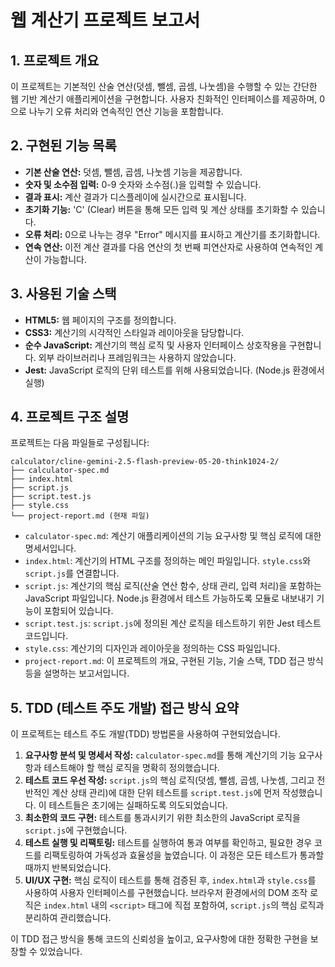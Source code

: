 # 웹 계산기 프로젝트 보고서

## 1. 프로젝트 개요
이 프로젝트는 기본적인 산술 연산(덧셈, 뺄셈, 곱셈, 나눗셈)을 수행할 수 있는 간단한 웹 기반 계산기 애플리케이션을 구현합니다. 사용자 친화적인 인터페이스를 제공하며, 0으로 나누기 오류 처리와 연속적인 연산 기능을 포함합니다.

## 2. 구현된 기능 목록

*   **기본 산술 연산:** 덧셈, 뺄셈, 곱셈, 나눗셈 기능을 제공합니다.
*   **숫자 및 소수점 입력:** 0-9 숫자와 소수점(.)을 입력할 수 있습니다.
*   **결과 표시:** 계산 결과가 디스플레이에 실시간으로 표시됩니다.
*   **초기화 기능:** 'C' (Clear) 버튼을 통해 모든 입력 및 계산 상태를 초기화할 수 있습니다.
*   **오류 처리:** 0으로 나누는 경우 "Error" 메시지를 표시하고 계산기를 초기화합니다.
*   **연속 연산:** 이전 계산 결과를 다음 연산의 첫 번째 피연산자로 사용하여 연속적인 계산이 가능합니다.

## 3. 사용된 기술 스택

*   **HTML5:** 웹 페이지의 구조를 정의합니다.
*   **CSS3:** 계산기의 시각적인 스타일과 레이아웃을 담당합니다.
*   **순수 JavaScript:** 계산기의 핵심 로직 및 사용자 인터페이스 상호작용을 구현합니다. 외부 라이브러리나 프레임워크는 사용하지 않았습니다.
*   **Jest:** JavaScript 로직의 단위 테스트를 위해 사용되었습니다. (Node.js 환경에서 실행)

## 4. 프로젝트 구조 설명

프로젝트는 다음 파일들로 구성됩니다:

```
calculator/cline-gemini-2.5-flash-preview-05-20-think1024-2/
├── calculator-spec.md
├── index.html
├── script.js
├── script.test.js
├── style.css
└── project-report.md (현재 파일)
```

*   `calculator-spec.md`: 계산기 애플리케이션의 기능 요구사항 및 핵심 로직에 대한 명세서입니다.
*   `index.html`: 계산기의 HTML 구조를 정의하는 메인 파일입니다. `style.css`와 `script.js`를 연결합니다.
*   `script.js`: 계산기의 핵심 로직(산술 연산 함수, 상태 관리, 입력 처리)을 포함하는 JavaScript 파일입니다. Node.js 환경에서 테스트 가능하도록 모듈로 내보내기 기능이 포함되어 있습니다.
*   `script.test.js`: `script.js`에 정의된 계산 로직을 테스트하기 위한 Jest 테스트 코드입니다.
*   `style.css`: 계산기의 디자인과 레이아웃을 정의하는 CSS 파일입니다.
*   `project-report.md`: 이 프로젝트의 개요, 구현된 기능, 기술 스택, TDD 접근 방식 등을 설명하는 보고서입니다.

## 5. TDD (테스트 주도 개발) 접근 방식 요약

이 프로젝트는 테스트 주도 개발(TDD) 방법론을 사용하여 구현되었습니다.

1.  **요구사항 분석 및 명세서 작성:** `calculator-spec.md`를 통해 계산기의 기능 요구사항과 테스트해야 할 핵심 로직을 명확히 정의했습니다.
2.  **테스트 코드 우선 작성:** `script.js`의 핵심 로직(덧셈, 뺄셈, 곱셈, 나눗셈, 그리고 전반적인 계산 상태 관리)에 대한 단위 테스트를 `script.test.js`에 먼저 작성했습니다. 이 테스트들은 초기에는 실패하도록 의도되었습니다.
3.  **최소한의 코드 구현:** 테스트를 통과시키기 위한 최소한의 JavaScript 로직을 `script.js`에 구현했습니다.
4.  **테스트 실행 및 리팩토링:** 테스트를 실행하여 통과 여부를 확인하고, 필요한 경우 코드를 리팩토링하여 가독성과 효율성을 높였습니다. 이 과정은 모든 테스트가 통과할 때까지 반복되었습니다.
5.  **UI/UX 구현:** 핵심 로직이 테스트를 통해 검증된 후, `index.html`과 `style.css`를 사용하여 사용자 인터페이스를 구현했습니다. 브라우저 환경에서의 DOM 조작 로직은 `index.html` 내의 `<script>` 태그에 직접 포함하여, `script.js`의 핵심 로직과 분리하여 관리했습니다.

이 TDD 접근 방식을 통해 코드의 신뢰성을 높이고, 요구사항에 대한 정확한 구현을 보장할 수 있었습니다.
